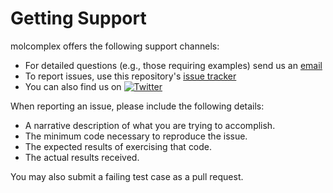 # Getting Support

molcomplex offers the following support channels:

- For detailed questions (e.g., those requiring examples) send us an
  [email](mailto:patonlab@colostate.edu?subject=[molcomplex])
- To report issues, use this repository's
  [issue tracker](https://github.com/bobbypaton/molcomplex/issues/new)
- You can also find us on [![Twitter][1.2]][1]

When reporting an issue, please include the following details:

- A narrative description of what you are trying to accomplish.
- The minimum code necessary to reproduce the issue.
- The expected results of exercising that code.
- The actual results received.

You may also submit a failing test case as a pull request.

[1.2]: http://i.imgur.com/wWzX9uB.png (twitter icon without padding)
[1]: https://twitter.com/bobbypaton

